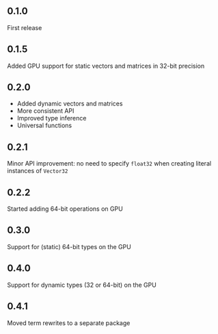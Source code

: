 0.1.0
-----

First release

0.1.5
-----

Added GPU support for static vectors and matrices in 32-bit precision

0.2.0
-----

* Added dynamic vectors and matrices
* More consistent API
* Improved type inference
* Universal functions

0.2.1
-----

Minor API improvement: no need to specify `float32` when creating literal
instances of `Vector32`

0.2.2
-----

Started adding 64-bit operations on GPU

0.3.0
-----

Support for (static) 64-bit types on the GPU

0.4.0
-----

Support for dynamic types (32 or 64-bit) on the GPU

0.4.1
-----

Moved term rewrites to a separate package
